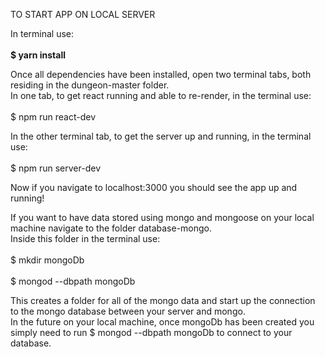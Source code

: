TO START APP ON LOCAL SERVER <br/>

In terminal use:<br/><br/>
  <strong>$ yarn install</strong><br/>
  
Once all dependencies have been installed, open two terminal tabs, both residing in the dungeon-master folder.<br/>
In one tab, to get react running and able to re-render, in the terminal use:<br/><br/>
  $ npm run react-dev<br/>
  
In the other terminal tab, to get the server up and running, in the terminal use:<br/><br/>
  $ npm run server-dev<br/>
  
Now if you navigate to localhost:3000 you should see the app up and running!<br/>

If you want to have data stored using mongo and mongoose on your local machine navigate to the folder database-mongo.<br/>
Inside this folder in the terminal use:<br/><br/>
  $ mkdir mongoDb<br/><br/>
  $ mongod --dbpath mongoDb<br/>
  
This creates a folder for all of the mongo data and start up the connection to the mongo database between your server and mongo.<br/>
In the future on your local machine, once mongoDb has been created you simply need to run $ mongod --dbpath mongoDb to connect to your database.
